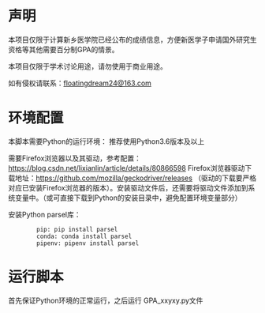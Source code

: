 # 声明
本项目仅限于计算新乡医学院已经公布的成绩信息，方便新医学子申请国外研究生资格等其他需要百分制GPA的情景。

本项目仅限于学术讨论用途，请勿使用于商业用途。

如有侵权请联系：floatingdream24@163.com

# 环境配置
本脚本需要Python的运行环境： 推荐使用Python3.6版本及以上


需要Firefox浏览器以及其驱动，参考配置：https://blog.csdn.net/lixianlin/article/details/80866598
Firefox浏览器驱动下载地址：https://github.com/mozilla/geckodriver/releases （驱动的下载要严格对应已安装Firefox浏览器的版本）。安装驱动文件后，还需要将驱动文件添加到系统变量中。（或可直接下载到Python的安装目录中，避免配置环境变量部分）

安装Python parsel库： 


            pip: pip install parsel
            conda: conda install parsel
            pipenv: pipenv install parsel 
# 运行脚本
首先保证Python环境的正常运行，之后运行 GPA_xxyxy.py文件
